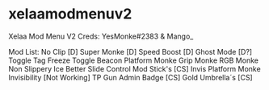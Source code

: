 # xelaamodmenuv2
Xelaa Mod Menu V2 Creds: YesMonke#2383  &amp; Mango_


Mod List:
No Clip [D]
Super Monke [D]
Speed Boost [D]
Ghost Mode [D?]
Toggle Tag Freeze
Toggle Beacon
Platform Monke
Grip Monke
RGB Monke
Non Slippery Ice
Better Slide Control
Mod Stick's [CS]
Invis Platform Monke
Invisibility [Not Working]
TP Gun
Admin Badge [CS]
Gold Umbrella´s [CS]
